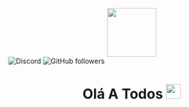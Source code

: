 <div id="header" align="center">
  <img src="https://media.discordapp.net/attachments/858785406166237221/1015386865605550151/standard_4.gif" width="100"/>
</div>
  <div id="badges">
    <img alt="Discord" src="https://img.shields.io/discord/1010319790860152885?color=red&label=Discord&logo=CoohLTE">
    <img alt="GitHub followers" src="https://img.shields.io/github/followers/CoohCooh?label=Me%20Siga&logo=Github&style=social">
    <img src="https://komarev.com/ghpvc/?username=CoohLTE&style=flat-square&color=blue" alt=""/>
</div>
<div id="txt" align="center">
<h1>
Olá A Todos
<img src="https://media.giphy.com/media/hvRJCLFzcasrR4ia7z/giphy.gif" width="30px"/>
</h1>
</div>